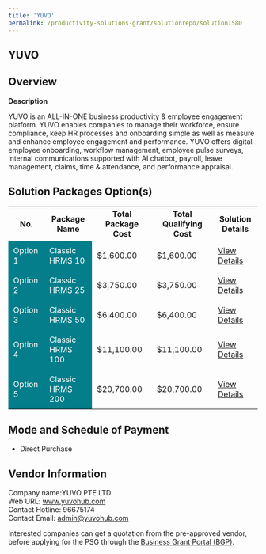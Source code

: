 ```yaml
---
title: 'YUVO'
permalink: /productivity-solutions-grant/solutionrepo/solution1580
---
```


## YUVO

## Overview

**Description**

YUVO is an ALL-IN-ONE business productivity & employee engagement platform. YUVO enables companies to manage their workforce, ensure compliance, keep HR processes and onboarding simple as well as measure and enhance employee engagement and performance. YUVO offers digital employee onboarding, workflow management, employee pulse surveys, internal communications supported with AI chatbot, payroll, leave management, claims, time & attendance, and performance appraisal.

## Solution Packages Option(s)

<table>
<tr>
<th><b>No.</b></th>
<th><b>Package Name</b></th>
<th><b>Total Package Cost</b></th>
<th><b>Total Qualifying Cost</b></th>
<th><b>Solution Details</b></th>
</tr>
<tr>
<td style='padding: 10px; background-color: #037E8A; color: #FFFFFF;'>Option 1</td>
<td style='padding: 10px; background-color: #037E8A; color: #FFFFFF;'>Classic HRMS 10</td>
<td style='padding: 10px;'>$1,600.00</td>
<td style='padding: 10px;'>$1,600.00</td>
<td style='padding: 10px;'><a href='/images/psg/Yuvo_Desensitised_Annex_3__Part_1.pdf' target='_blank'>View Details</a></td>
</tr>
<tr>
<td style='padding: 10px; background-color: #037E8A; color: #FFFFFF;'>Option 2</td>
<td style='padding: 10px; background-color: #037E8A; color: #FFFFFF;'>Classic HRMS 25</td>
<td style='padding: 10px;'>$3,750.00</td>
<td style='padding: 10px;'>$3,750.00</td>
<td style='padding: 10px;'><a href='/images/psg/Yuvo_Desensitised_Annex_3__Part_2.pdf' target='_blank'>View Details</a></td>
</tr>
<tr>
<td style='padding: 10px; background-color: #037E8A; color: #FFFFFF;'>Option 3</td>
<td style='padding: 10px; background-color: #037E8A; color: #FFFFFF;'>Classic HRMS 50</td>
<td style='padding: 10px;'>$6,400.00</td>
<td style='padding: 10px;'>$6,400.00</td>
<td style='padding: 10px;'><a href='/images/psg/Yuvo_Desensitised_Annex_3__Part_3.pdf' target='_blank'>View Details</a></td>
</tr>
<tr>
<td style='padding: 10px; background-color: #037E8A; color: #FFFFFF;'>Option 4</td>
<td style='padding: 10px; background-color: #037E8A; color: #FFFFFF;'>Classic HRMS 100</td>
<td style='padding: 10px;'>$11,100.00</td>
<td style='padding: 10px;'>$11,100.00</td>
<td style='padding: 10px;'><a href='/images/psg/Yuvo_Desensitised_Annex_3__Part_4.pdf' target='_blank'>View Details</a></td>
</tr>
<tr>
<td style='padding: 10px; background-color: #037E8A; color: #FFFFFF;'>Option 5</td>
<td style='padding: 10px; background-color: #037E8A; color: #FFFFFF;'>Classic HRMS 200</td>
<td style='padding: 10px;'>$20,700.00</td>
<td style='padding: 10px;'>$20,700.00</td>
<td style='padding: 10px;'><a href='/images/psg/Yuvo_Desensitised_Annex_3__Part_5.pdf' target='_blank'>View Details</a></td>
</tr>
</table>

## Mode and Schedule of Payment

 - Direct Purchase

## Vendor Information

 Company name:YUVO PTE LTD<br>Web URL: www.yuvohub.com <br>Contact Hotline: 96675174 <br>Contact Email: admin@yuvohub.com 

Interested companies can get a quotation from the pre-approved vendor, before applying for the PSG through the <a href='https://www.businessgrants.gov.sg/' target='_blank' rel='noopener'>Business Grant Portal (BGP)</a>.

<script src="/jquery/resize-tables.js"></script>
